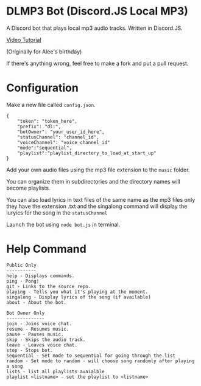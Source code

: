 # DLMP3 Bot (Discord.JS Local MP3)
A Discord bot that plays local mp3 audio tracks. Written in Discord.JS.

[Video Tutorial](https://www.youtube.com/watch?v=7X3FAhYW31I)

(Originally for Alee's birthday)

If there's anything wrong, feel free to make a fork and put a pull request.

# Configuration
Make a new file called `config.json`.
```
{
    "token": "token_here",
    "prefix": "dl:",
    "botOwner": "your_user_id_here",
    "statusChannel": "channel_id",
    "voiceChannel": "voice_channel_id"
    "mode":"sequential",
    "playlist":"playlist_directory_to_load_at_start_up"
}
```

Add your own audio files using the mp3 file extension to the `music` folder.

You can organize them in subdirectories and the directory names will become playlists.

You can also load lyrics in text files of the same name as the mp3 files only they have the extension .txt and the singalong command will display the luryics for the song in the `statusChannel`

Launch the bot using `node bot.js` in terminal.

# Help Command
```
Public Only
-----------
help - Displays commands.
ping - Pong!
git - Links to the source repo.
playing - Tells you what it's playing at the moment.
singalong - Display lyrics of the song (if available)
about - About the bot.

Bot Owner Only
--------------
join - Joins voice chat.
resume - Resumes music.
pause - Pauses music.
skip - Skips the audio track.
leave - Leaves voice chat.
stop - Stops bot.
sequential - Set mode to sequential for going through the list
random - Set mode to random - will choose song randomly after playing a song
lists - list all playlists avaialble
playlist <listname> - set the playlist to <listname>
```
